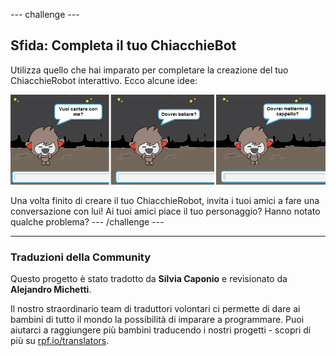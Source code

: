 --- challenge ---

## Sfida: Completa il tuo ChiacchieBot

Utilizza quello che hai imparato per completare la creazione del tuo ChiacchieRobot interattivo. Ecco alcune idee:

![Idee per un ChiacchieRobot](images/chatbot-ideas.png)

Una volta finito di creare il tuo ChiacchieRobot, invita i tuoi amici a fare una conversazione con lui! Ai tuoi amici piace il tuo personaggio? Hanno notato qualche problema? --- /challenge ---

***

### Traduzioni della Community

Questo progetto è stato tradotto da **Silvia Caponio** e revisionato da **Alejandro Michetti**. 

Il nostro straordinario team di traduttori volontari ci permette di dare ai bambini di tutto il mondo la possibilità di imparare a programmare. Puoi aiutarci a raggiungere più bambini traducendo i nostri progetti - scopri di più su [rpf.io/translators](https://rpf.io/translators).
